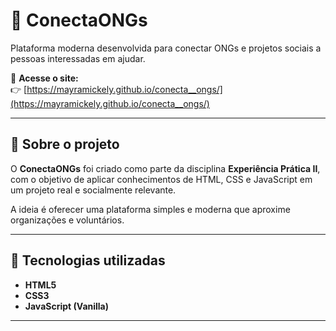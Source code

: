 # 💙 ConectaONGs

Plataforma moderna desenvolvida para conectar ONGs e projetos sociais a pessoas interessadas em ajudar.

🔗 **Acesse o site:**  
👉 [https://mayramickely.github.io/conecta__ongs/](https://mayramickely.github.io/conecta__ongs/)

---

## 🧩 Sobre o projeto
O **ConectaONGs** foi criado como parte da disciplina **Experiência Prática II**, com o objetivo de aplicar conhecimentos de HTML, CSS e JavaScript em um projeto real e socialmente relevante.

A ideia é oferecer uma plataforma simples e moderna que aproxime organizações e voluntários.

---

## 🚀 Tecnologias utilizadas
- **HTML5**
- **CSS3**
- **JavaScript (Vanilla)**

---

